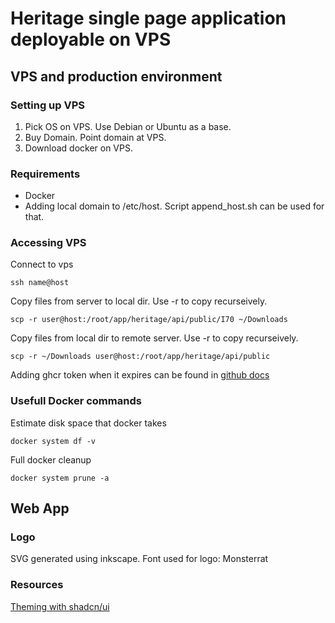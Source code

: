 # Heritage single page application deployable on VPS

## VPS and production environment

### Setting up VPS

1. Pick OS on VPS. Use Debian or Ubuntu as a base.
2. Buy Domain. Point domain at VPS.
3. Download docker on VPS.

### Requirements

- Docker
- Adding local domain to /etc/host. Script append_host.sh can be used for that.

### Accessing VPS

Connect to vps

```
ssh name@host
```

Copy files from server to local dir. Use -r to copy recurseively.

```
scp -r user@host:/root/app/heritage/api/public/I70 ~/Downloads
```

Copy files from local dir to remote server. Use -r to copy recurseively.

```
scp -r ~/Downloads user@host:/root/app/heritage/api/public
```

Adding ghcr token when it expires can be found in [github docs](https://docs.github.com/en/packages/working-with-a-github-packages-registry/working-with-the-container-registry)

### Usefull Docker commands

Estimate disk space that docker takes

```
docker system df -v
```

Full docker cleanup

```
docker system prune -a
```

## Web App

### Logo

SVG generated using inkscape.
Font used for logo: Monsterrat

### Resources

[Theming with shadcn/ui](https://ui.shadcn.com/docs/theming)
